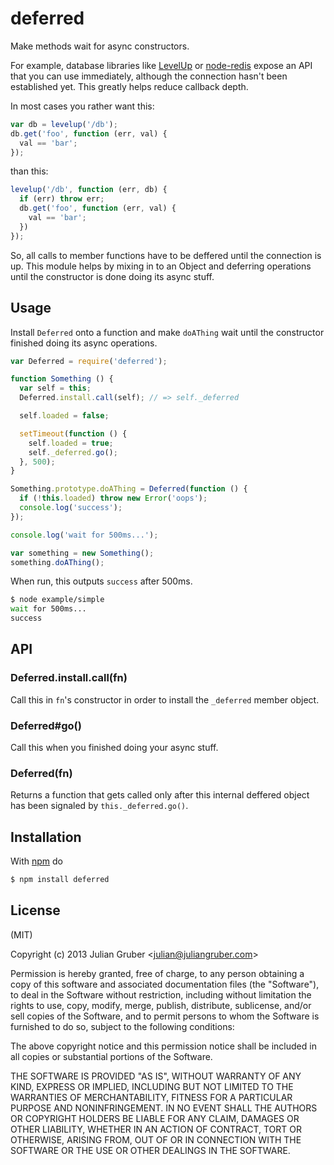 
# deferred

Make methods wait for async constructors.

For example, database libraries like
[LevelUp](https://github.com/rvagg/node-levelup) or
[node-redis](http://ghub.io/redis) expose an API that you can use immediately,
although the connection hasn't been established yet. This greatly helps reduce
callback depth.

In most cases you rather want this:

```js
var db = levelup('/db');
db.get('foo', function (err, val) {
  val == 'bar';
});
```

than this:

```js
levelup('/db', function (err, db) {
  if (err) throw err;
  db.get('foo', function (err, val) {
    val == 'bar';
  })
});
```

So, all calls to member functions have to be deffered until the
connection is up. This module helps by mixing in to an Object and deferring
operations until the constructor is done doing its async stuff.

## Usage

Install `Deferred` onto a function and make `doAThing` wait until the
constructor finished doing its async operations.

```js
var Deferred = require('deferred');

function Something () {
  var self = this;
  Deferred.install.call(self); // => self._deferred

  self.loaded = false;

  setTimeout(function () {
    self.loaded = true;
    self._deferred.go();
  }, 500);
}

Something.prototype.doAThing = Deferred(function () {
  if (!this.loaded) throw new Error('oops');
  console.log('success');
});

console.log('wait for 500ms...');

var something = new Something();
something.doAThing();
```

When run, this outputs `success` after 500ms.

```bash
$ node example/simple
wait for 500ms...
success
```

## API

### Deferred.install.call(fn)

Call this in `fn`'s constructor in order to install the `_deferred` member object.

### Deferred#go()

Call this when you finished doing your async stuff.

### Deferred(fn)

Returns a function that gets called only after this internal deffered object
has been signaled by `this._deferred.go()`.

## Installation

With [npm](http://npmjs.org) do

```bash
$ npm install deferred
```

## License

(MIT)

Copyright (c) 2013 Julian Gruber &lt;julian@juliangruber.com&gt;

Permission is hereby granted, free of charge, to any person obtaining a copy of
this software and associated documentation files (the "Software"), to deal in
the Software without restriction, including without limitation the rights to
use, copy, modify, merge, publish, distribute, sublicense, and/or sell copies
of the Software, and to permit persons to whom the Software is furnished to do
so, subject to the following conditions:

The above copyright notice and this permission notice shall be included in all
copies or substantial portions of the Software.

THE SOFTWARE IS PROVIDED "AS IS", WITHOUT WARRANTY OF ANY KIND, EXPRESS OR
IMPLIED, INCLUDING BUT NOT LIMITED TO THE WARRANTIES OF MERCHANTABILITY,
FITNESS FOR A PARTICULAR PURPOSE AND NONINFRINGEMENT. IN NO EVENT SHALL THE
AUTHORS OR COPYRIGHT HOLDERS BE LIABLE FOR ANY CLAIM, DAMAGES OR OTHER
LIABILITY, WHETHER IN AN ACTION OF CONTRACT, TORT OR OTHERWISE, ARISING FROM,
OUT OF OR IN CONNECTION WITH THE SOFTWARE OR THE USE OR OTHER DEALINGS IN THE
SOFTWARE.
